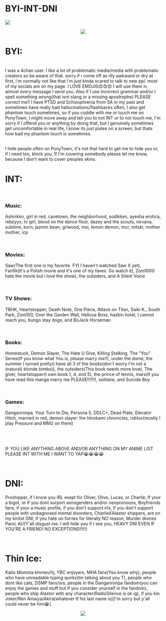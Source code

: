 # BYI-INT-DNI

<img src="https://64.media.tumblr.com/19948bebcb8820a9cbb09c2af082d12b/tumblr_inline_rbhh8wbLcX1vefsve_500.png">
<p align="center"><img src="https://64.media.tumblr.com/6425148948685681bc7ea152ced9cb61/tumblr_inline_rbrfofkXX91vefsve_500.gif"></p>

<h1>BYI:</h1>
<br>I was a 4chan user. I like a lot of problematic media/media with problematic creators so be aware of that. sorry if i come off as rlly awkward or dry at first, i'm normally not like that i'm just kinda scared to talk to new ppl. most of my socials are on my page. I LOVE EMOJIS😍😍😍 I will use them in almost every message I send you. Also if I use incorrect grammar and/or I spell something wrong(that isnt slang or a missing apostrophe) PLEASE correct me!! I have PTSD and Schizophrenia from SA in my past and sometimes have really bad hallucinations/flashbacks often, I also get phantom touch sometimes, so if you cuddle with me or touch me on PonyTown, I might move away and tell you to not INT or to not touch me, I'm sorry if I offend you or anything by doing that, but I genuinely sometimes get uncomfortable in real life, I know its just pixles on a screen, but thats how bad my phantom touch is sometimes.

<br>I hide people often on PonyTown, it's not that hard to get me to hide you or, if I need too, block you. If I'm covering somebody please let me know, because I don't want to cover peoples skins.



<h1>INT:</h1>
    <br><h3>Music:</h3>Ashnikko, girl in red, cavetown, the neighborhood, sodikken, ayesha erotica, rebzyyx, tv girl, blood on the dance floor, dazey and the scouts, nirvana, sublime, korn, jazmin bean, grlwood, msi, lemon demon, mcr, mitski, mother mother, icp

  <br><h3>Movies:</h3> Saw(The first one is my favorite. FYI I haven't watched Saw X yet), Fanfik(It's a Polish movie and it's one of my faves. Go watch it), Zom100(I hate the movie but i love the show), the outsiders, and A Silent Voice

  <br><h3>TV Shows:</h3> TBHK, Heartstopper, Death Note, One Piece, Attack on Titan, Saiki K., South Park, Zom100, Over the Garden Wall, Helluva Boss, hazbin hotel, I cannot reach you, bungo stay dogs, and BoJack Horseman

  <br><h3>Books:</h3> Homestuck, Demon Slayer, The Hate U Give, Killing Stalking, The "You" Series(If you know what You is, please marry me!!), under the dome, the summer I turned pretty(i have all 3 of the books(don't worry I'm not a (natural) blonde bimbo)), the outsiders(This book needs more love), The giver, heartstopper(I own book 1, 4, and 5), the prince of tennis, mars(if you have read this manga marry me PLEASE!!!!!!), solitaire, and Suicide Boy

  <br><h3>Games:</h3>Danganronpa, Your Turn to Die, Persona 5, DDLC+, Dead Plate, Elevator Hitch, married in red, demon slayer: the hinokami chronicles, roblox(mostly I play Pressure and MM2 on there)

<br></br><br>IF YOU LIKE ANYTHING ABOVE AND/OR ANYTHING ON MY ANIME LIST PLEASE INT WITH ME I WANT TO YAP😭😭😭😭


<br><h1>DNI:</h1> 
Proshipper, if I know you IRL exept for Oliver, Olive, Lucas, or Charlie, If your a bigot, or if you dont surport xenogenders and/or neopronouns, Boyfriends fans, if your a music profile, if you don't support irls, if you don't support people with undiagnosed mental disorders, CharlieXAlastor shippers, are on my kinlist DNI, if you hate on furries for literally NO reason, Murder drones Panic AU(Y'all disgust me. I will hide you if I see you, HEAVY DNI EVEN IF YOU'RE A FRIEND! NO EXCEPTIONS!!!!!)

<br><h1>Thin Ice:</h1> 
Kaito Momota kinnies/hj, YBC enjoyers, MHA fans(You know why), people who have unreadable typing quirks(Im talking about you T), people who dont like cats, DSMP fans/srs, people in the Danganronpa fandom(you can enjoy the games and stuff but if you consider yourself in the fandom), people who ship Alastor with any character(RadioSilence is ok ig), if you kin Joker/Ren Amaiya/Akira(whatever tf his last name is)[I'm sorry but y'all could never be him😭]

<p align="center"><img src="https://64.media.tumblr.com/6425148948685681bc7ea152ced9cb61/tumblr_inline_rbrfofkXX91vefsve_500.gif"></p>
